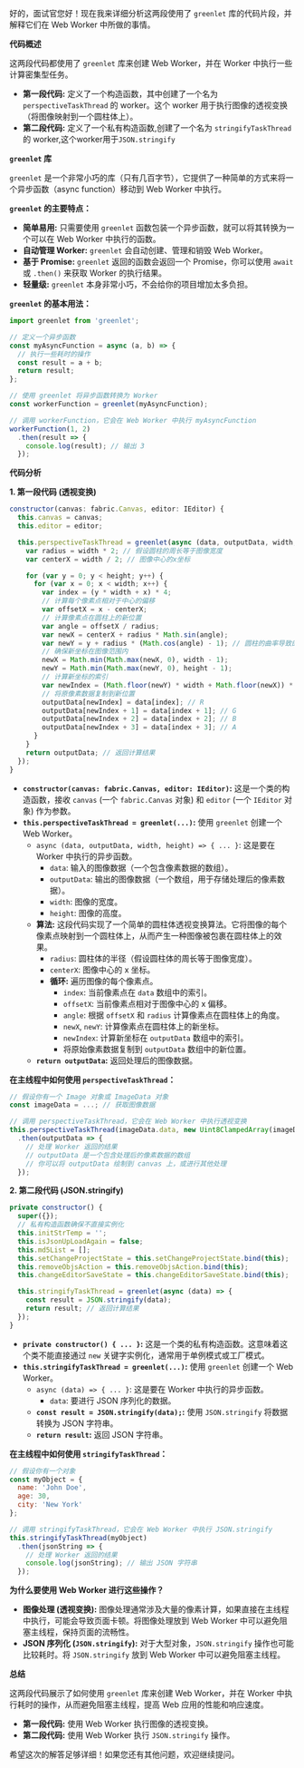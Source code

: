 好的，面试官您好！现在我来详细分析这两段使用了 `greenlet` 库的代码片段，并解释它们在 Web Worker 中所做的事情。

**代码概述**

这两段代码都使用了 `greenlet` 库来创建 Web Worker，并在 Worker 中执行一些计算密集型任务。

*   **第一段代码:**  定义了一个构造函数，其中创建了一个名为 `perspectiveTaskThread` 的 worker。这个 worker 用于执行图像的透视变换（将图像映射到一个圆柱体上）。
*   **第二段代码:**  定义了一个私有构造函数,创建了一个名为 `stringifyTaskThread` 的 worker,这个worker用于`JSON.stringify`

**`greenlet` 库**

`greenlet` 是一个非常小巧的库（只有几百字节），它提供了一种简单的方式来将一个异步函数（async function）移动到 Web Worker 中执行。

**`greenlet` 的主要特点：**

*   **简单易用:**  只需要使用 `greenlet` 函数包装一个异步函数，就可以将其转换为一个可以在 Web Worker 中执行的函数。
*   **自动管理 Worker:**  `greenlet` 会自动创建、管理和销毁 Web Worker。
*   **基于 Promise:**  `greenlet` 返回的函数会返回一个 Promise，你可以使用 `await` 或 `.then()` 来获取 Worker 的执行结果。
*   **轻量级:**  `greenlet` 本身非常小巧，不会给你的项目增加太多负担。

**`greenlet` 的基本用法：**

```javascript
import greenlet from 'greenlet';

// 定义一个异步函数
const myAsyncFunction = async (a, b) => {
  // 执行一些耗时的操作
  const result = a + b;
  return result;
};

// 使用 greenlet 将异步函数转换为 Worker
const workerFunction = greenlet(myAsyncFunction);

// 调用 workerFunction，它会在 Web Worker 中执行 myAsyncFunction
workerFunction(1, 2)
  .then(result => {
    console.log(result); // 输出 3
  });
```

**代码分析**

**1. 第一段代码 (透视变换)**

```javascript
constructor(canvas: fabric.Canvas, editor: IEditor) {
  this.canvas = canvas;
  this.editor = editor;

  this.perspectiveTaskThread = greenlet(async (data, outputData, width, height) => {
    var radius = width * 2; // 假设圆柱的周长等于图像宽度
    var centerX = width / 2; // 图像中心的x坐标

    for (var y = 0; y < height; y++) {
      for (var x = 0; x < width; x++) {
        var index = (y * width + x) * 4;
        // 计算每个像素点相对于中心的偏移
        var offsetX = x - centerX;
        // 计算像素点在圆柱上的新位置
        var angle = offsetX / radius;
        var newX = centerX + radius * Math.sin(angle);
        var newY = y + radius * (Math.cos(angle) - 1); // 圆柱的曲率导致的y坐标偏移
        // 确保新坐标在图像范围内
        newX = Math.min(Math.max(newX, 0), width - 1);
        newY = Math.min(Math.max(newY, 0), height - 1);
        // 计算新坐标的索引
        var newIndex = (Math.floor(newY) * width + Math.floor(newX)) * 4;
        // 将原像素数据复制到新位置
        outputData[newIndex] = data[index]; // R
        outputData[newIndex + 1] = data[index + 1]; // G
        outputData[newIndex + 2] = data[index + 2]; // B
        outputData[newIndex + 3] = data[index + 3]; // A
      }
    }
    return outputData; // 返回计算结果
  });
}
```

*   **`constructor(canvas: fabric.Canvas, editor: IEditor)`:**  这是一个类的构造函数，接收 `canvas` (一个 `fabric.Canvas` 对象) 和 `editor` (一个 `IEditor` 对象) 作为参数。
*   **`this.perspectiveTaskThread = greenlet(...)`:**  使用 `greenlet` 创建一个 Web Worker。
    *   `async (data, outputData, width, height) => { ... }`:  这是要在 Worker 中执行的异步函数。
        *   `data`:  输入的图像数据（一个包含像素数据的数组）。
        *   `outputData`:  输出的图像数据（一个数组，用于存储处理后的像素数据）。
        *   `width`:  图像的宽度。
        *   `height`:  图像的高度。
    *   **算法:**  这段代码实现了一个简单的圆柱体透视变换算法。它将图像的每个像素点映射到一个圆柱体上，从而产生一种图像被包裹在圆柱体上的效果。
        *   `radius`:  圆柱体的半径（假设圆柱体的周长等于图像宽度）。
        *   `centerX`:  图像中心的 x 坐标。
        *   **循环:**  遍历图像的每个像素点。
            *   `index`:  当前像素点在 `data` 数组中的索引。
            *   `offsetX`:  当前像素点相对于图像中心的 x 偏移。
            *   `angle`:  根据 `offsetX` 和 `radius` 计算像素点在圆柱体上的角度。
            *   `newX`, `newY`:  计算像素点在圆柱体上的新坐标。
            *   `newIndex`:  计算新坐标在 `outputData` 数组中的索引。
            *   将原始像素数据复制到 `outputData` 数组中的新位置。
    *   **`return outputData`:**  返回处理后的图像数据。

**在主线程中如何使用 `perspectiveTaskThread`：**

```javascript
// 假设你有一个 Image 对象或 ImageData 对象
const imageData = ...; // 获取图像数据

// 调用 perspectiveTaskThread，它会在 Web Worker 中执行透视变换
this.perspectiveTaskThread(imageData.data, new Uint8ClampedArray(imageData.data.length), imageData.width, imageData.height)
  .then(outputData => {
    // 处理 Worker 返回的结果
    // outputData 是一个包含处理后的像素数据的数组
    // 你可以将 outputData 绘制到 canvas 上，或进行其他处理
  });
```

**2. 第二段代码 (JSON.stringify)**

```javascript
private constructor() {
  super({});
  // 私有构造函数确保不直接实例化
  this.initStrTemp = '';
  this.isJsonUpLoadAgain = false;
  this.md5List = [];
  this.setChangeProjectState = this.setChangeProjectState.bind(this);
  this.removeObjsAction = this.removeObjsAction.bind(this);
  this.changeEditorSaveState = this.changeEditorSaveState.bind(this);

  this.stringifyTaskThread = greenlet(async (data) => {
    const result = JSON.stringify(data);
    return result; // 返回计算结果
  });
}
```

*   **`private constructor() { ... }`:**  这是一个类的私有构造函数。这意味着这个类不能直接通过 `new` 关键字实例化，通常用于单例模式或工厂模式。
*   **`this.stringifyTaskThread = greenlet(...)`:**  使用 `greenlet` 创建一个 Web Worker。
    *   `async (data) => { ... }`:  这是要在 Worker 中执行的异步函数。
        *   `data`:  要进行 JSON 序列化的数据。
    *   **`const result = JSON.stringify(data);`:**  使用 `JSON.stringify` 将数据转换为 JSON 字符串。
    *   **`return result`:**  返回 JSON 字符串。

**在主线程中如何使用 `stringifyTaskThread`：**

```javascript
// 假设你有一个对象
const myObject = {
  name: 'John Doe',
  age: 30,
  city: 'New York'
};

// 调用 stringifyTaskThread，它会在 Web Worker 中执行 JSON.stringify
this.stringifyTaskThread(myObject)
  .then(jsonString => {
    // 处理 Worker 返回的结果
    console.log(jsonString); // 输出 JSON 字符串
  });
```

**为什么要使用 Web Worker 进行这些操作？**

*   **图像处理 (透视变换):**  图像处理通常涉及大量的像素计算，如果直接在主线程中执行，可能会导致页面卡顿。将图像处理放到 Web Worker 中可以避免阻塞主线程，保持页面的流畅性。
*   **JSON 序列化 (`JSON.stringify`):**  对于大型对象，`JSON.stringify` 操作也可能比较耗时。将 `JSON.stringify` 放到 Web Worker 中可以避免阻塞主线程。

**总结**

这两段代码展示了如何使用 `greenlet` 库来创建 Web Worker，并在 Worker 中执行耗时的操作，从而避免阻塞主线程，提高 Web 应用的性能和响应速度。

*   **第一段代码:**  使用 Web Worker 执行图像的透视变换。
*   **第二段代码:**  使用 Web Worker 执行 `JSON.stringify` 操作。

希望这次的解答足够详细！如果您还有其他问题，欢迎继续提问。
